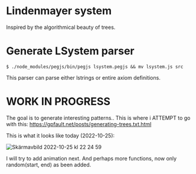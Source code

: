 # Lindenmayer system

Inspired by the algorithmical beauty of trees.

# Generate LSystem parser

```
$ ./node_modules/pegjs/bin/pegjs lsystem.pegjs && mv lsystem.js src
```

This parser can parse either lstrings or entire axiom definitions.

# WORK IN PROGRESS

The goal is to generate interesting patterns..
This is where i ATTEMPT to go with this:
https://gpfault.net/posts/generating-trees.txt.html

This is what it looks like today (2022-10-25):

![Skärmavbild 2022-10-25 kl  22 24 59](https://user-images.githubusercontent.com/14809962/197874690-bc14656c-de14-4a2f-920d-eaa4b9ffb689.png)

I will try to add animation next.
And perhaps more functions, now only random(start, end) as been added.

